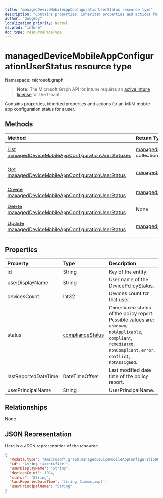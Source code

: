 ```yaml
---
title: "managedDeviceMobileAppConfigurationUserStatus resource type"
description: "Contains properties, inherited properties and actions for an MDM mobile app configuration status for a user."
author: "dougeby"
localization_priority: Normal
ms.prod: "intune"
doc_type: resourcePageType
---
```


# managedDeviceMobileAppConfigurationUserStatus resource type

Namespace: microsoft.graph

> **Note:** The Microsoft Graph API for Intune requires an [active Intune license](https://go.microsoft.com/fwlink/?linkid=839381) for the tenant.

Contains properties, inherited properties and actions for an MDM mobile app configuration status for a user.

## Methods
|Method|Return Type|Description|
|:---|:---|:---|
|[List managedDeviceMobileAppConfigurationUserStatuses](../api/intune-apps-manageddevicemobileappconfigurationuserstatus-list.md)|[managedDeviceMobileAppConfigurationUserStatus](../resources/intune-apps-manageddevicemobileappconfigurationuserstatus.md) collection|List properties and relationships of the [managedDeviceMobileAppConfigurationUserStatus](../resources/intune-apps-manageddevicemobileappconfigurationuserstatus.md) objects.|
|[Get managedDeviceMobileAppConfigurationUserStatus](../api/intune-apps-manageddevicemobileappconfigurationuserstatus-get.md)|[managedDeviceMobileAppConfigurationUserStatus](../resources/intune-apps-manageddevicemobileappconfigurationuserstatus.md)|Read properties and relationships of the [managedDeviceMobileAppConfigurationUserStatus](../resources/intune-apps-manageddevicemobileappconfigurationuserstatus.md) object.|
|[Create managedDeviceMobileAppConfigurationUserStatus](../api/intune-apps-manageddevicemobileappconfigurationuserstatus-create.md)|[managedDeviceMobileAppConfigurationUserStatus](../resources/intune-apps-manageddevicemobileappconfigurationuserstatus.md)|Create a new [managedDeviceMobileAppConfigurationUserStatus](../resources/intune-apps-manageddevicemobileappconfigurationuserstatus.md) object.|
|[Delete managedDeviceMobileAppConfigurationUserStatus](../api/intune-apps-manageddevicemobileappconfigurationuserstatus-delete.md)|None|Deletes a [managedDeviceMobileAppConfigurationUserStatus](../resources/intune-apps-manageddevicemobileappconfigurationuserstatus.md).|
|[Update managedDeviceMobileAppConfigurationUserStatus](../api/intune-apps-manageddevicemobileappconfigurationuserstatus-update.md)|[managedDeviceMobileAppConfigurationUserStatus](../resources/intune-apps-manageddevicemobileappconfigurationuserstatus.md)|Update the properties of a [managedDeviceMobileAppConfigurationUserStatus](../resources/intune-apps-manageddevicemobileappconfigurationuserstatus.md) object.|

## Properties
|Property|Type|Description|
|:---|:---|:---|
|id|String|Key of the entity.|
|userDisplayName|String|User name of the DevicePolicyStatus.|
|devicesCount|Int32|Devices count for that user.|
|status|[complianceStatus](../resources/intune-shared-compliancestatus.md)|Compliance status of the policy report. Possible values are: `unknown`, `notApplicable`, `compliant`, `remediated`, `nonCompliant`, `error`, `conflict`, `notAssigned`.|
|lastReportedDateTime|DateTimeOffset|Last modified date time of the policy report.|
|userPrincipalName|String|UserPrincipalName.|

## Relationships
None

## JSON Representation
Here is a JSON representation of the resource.
<!-- {
  "blockType": "resource",
  "keyProperty": "id",
  "@odata.type": "microsoft.graph.managedDeviceMobileAppConfigurationUserStatus"
}
-->
``` json
{
  "@odata.type": "#microsoft.graph.managedDeviceMobileAppConfigurationUserStatus",
  "id": "String (identifier)",
  "userDisplayName": "String",
  "devicesCount": 1024,
  "status": "String",
  "lastReportedDateTime": "String (timestamp)",
  "userPrincipalName": "String"
}
```







